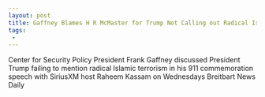 ```yaml
---
layout: post
title: Gaffney Blames H R McMaster for Trump Not Calling out Radical Islamic Terrorism by Name
tags:
 -
---
```

Center for Security Policy President Frank Gaffney discussed President Trump failing to mention radical Islamic terrorism in his 911 commemoration speech with SiriusXM host Raheem Kassam on Wednesdays Breitbart News Daily
